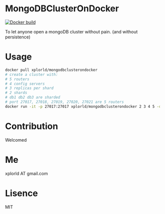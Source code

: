 # MongoDBClusterOnDocker


[![Docker build](https://img.shields.io/docker/build/xplorld/mongodbclusterondocker.svg)](https://hub.docker.com/r/xplorld/mongodbclusterondocker/)


To let anyone open a mongoDB cluster without pain. (and without persistence)

# Usage
```bash
docker pull xplorld/mongodbclusterondocker
# create a cluster with:
# 5 routers
# 4 config servers
# 3 replicas per shard
# 2 shards
# db1 db2 db3 are sharded
# port 27017, 27018, 27019, 27020, 27021 are 5 routers
docker run -it -p 27017:27017 xplorld/mongodbclusterondocker 2 3 4 5 -dbs db1 db2 db3
```

# Contribution

Welcomed

# Me

xplorld AT gmail.com

# Lisence

MIT

